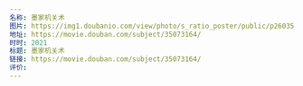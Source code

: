 ```yaml
---
名称: 墨家机关术
图片: https://img1.doubanio.com/view/photo/s_ratio_poster/public/p2603595460.webp
地址: https://movie.douban.com/subject/35073164/
时时: 2021
标题: 墨家机关术
链接: https://movie.douban.com/subject/35073164/
评价:
---
```


